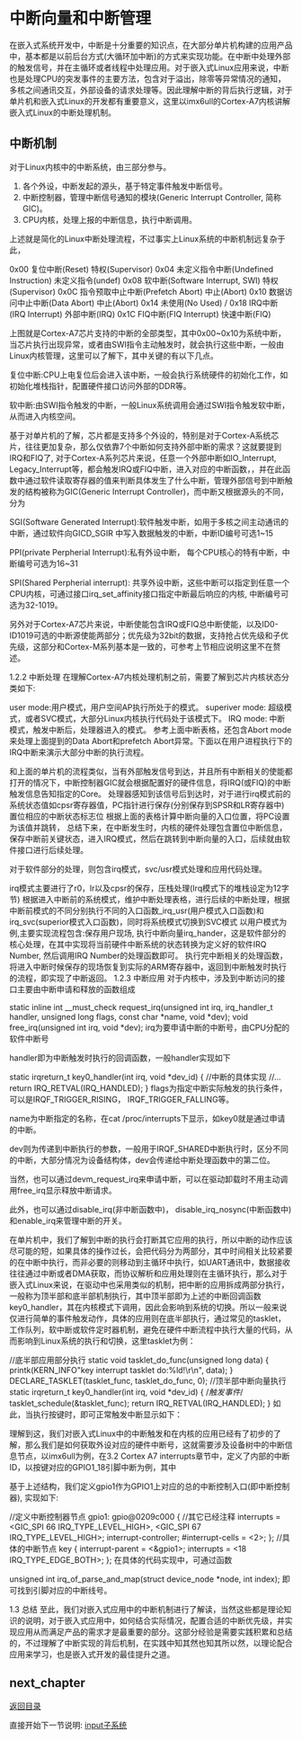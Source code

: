 # 中断向量和中断管理

在嵌入式系统开发中，中断是十分重要的知识点，在大部分单片机构建的应用产品中，基本都是以前后台方式(大循环加中断)的方式来实现功能。在中断中处理外部的触发信号，并在主循环或者线程中处理应用。对于嵌入式Linux应用来说，中断也是处理CPU的突发事件的主要方法，包含对于溢出，除零等异常情况的通知，多核之间通讯交互，外部设备的请求处理等。因此理解中断的背后执行逻辑，对于单片机和嵌入式Linux的开发都有重要意义，这里以imx6ull的Cortex-A7内核讲解嵌入式Linux的中断处理机制。

## 中断机制

对于Linux内核中的中断系统，由三部分参与。

1. 各个外设，中断发起的源头，基于特定事件触发中断信号。
2. 中断控制器，管理中断信号通知的模块(Generic Interrupt Controller, 简称GIC)。
3. CPU内核，处理上报的中断信息，执行中断调用。

上述就是简化的Linux中断处理流程，不过事实上Linux系统的中断机制远复杂于此，

0x00    复位中断(Reset)    特权(Supervisor)
0x04    未定义指令中断(Undefined Instruction)    未定义指令(undef)
0x08    软中断(Software Interrupt, SWI)        特权(Supervisor)
0x0C    指令预取中止中断(Prefetch Abort)    中止(Abort)
0x10    数据访问中止中断(Data Abort)    中止(Abort)
0x14    未使用(No Used)    /
0x18    IRQ中断(IRQ Interrupt)    外部中断(IRQ)
0x1C    FIQ中断(FIQ Interrupt)    快速中断(FIQ)

上图就是Cortex-A7芯片支持的中断的全部类型，其中0x00~0x10为系统中断，当芯片执行出现异常，或者由SWI指令主动触发时，就会执行这些中断，一般由Linux内核管理，这里可以了解下，其中关键的有以下几点。

复位中断:CPU上电复位后会进入该中断，一般会执行系统硬件的初始化工作，如初始化堆栈指针，配置硬件接口访问外部的DDR等。

软中断:由SWI指令触发的中断，一般Linux系统调用会通过SWI指令触发软中断，从而进入内核空间。

基于对单片机的了解，芯片都是支持多个外设的，特别是对于Cortex-A系统芯片，往往更加复杂，那么仅依靠7个中断如何支持外部中断的需求？这就要提到IRQ和FIQ了, 对于Cortex-A系列芯片来说，任意一个外部中断如IO_Interrupt, Legacy_Interrupt等，都会触发IRQ或FIQ中断，进入对应的中断函数，，并在此函数中通过软件读取寄存器的值来判断具体发生了什么中断，管理外部信号到中断触发的结构被称为GIC(Generic Interrupt Controller)，而中断又根据源头的不同，分为


SGI(Software Generated Interrupt):软件触发中断，如用于多核之间主动通讯的中断，通过软件向GICD_SGIR 中写入数据触发的中断，中断ID编号可选1~15

PPI(private Perpherial Interrupt):私有外设中断， 每个CPU核心的特有中断，中断编号可选为16~31

SPI(Shared Perpherial interrupt): 共享外设中断，这些中断可以指定到任意一个CPU内核，可通过接口irq_set_affinity接口指定中断最后响应的内核, 中断编号可选为32-1019。

另外对于Cortex-A7芯片来说，中断使能包含IRQ或FIQ总中断使能，以及ID0-ID1019可选的中断源使能两部分；优先级为32bit的数据，支持抢占优先级和子优先级，这部分和Cortex-M系列基本是一致的，可参考上节相应说明这里不在赘述。

1.2.2 中断处理
在理解Cortex-A7内核处理机制之前，需要了解到芯片内核状态分类如下:

user mode:用户模式，用户空间AP执行所处于的模式。
superiver mode: 超级模式，或者SVC模式，大部分Linux内核执行代码处于该模式下。
IRQ mode: 中断模式，触发中断后，处理器进入的模式。
参考上面中断表格，还包含Abort mode来处理上面提到的Data Abort和prefetch Abort异常。下面以在用户进程执行下的IRQ中断来演示大部分中断的执行流程。

和上面的单片机的流程类似，当有外部触发信号到达，并且所有中断相关的使能都打开的情况下，中断控制器GIC就会根据配置好的硬件信息，将IRQ(或FIQ)的中断触发信息告知指定的Core。
处理器感知到该信号后到达时，对于进行irq模式前的系统状态值如cpsr寄存器值，PC指针进行保存(分别保存到SPSR和LR寄存器中)
置位相应的中断状态标志位
根据上面的表格计算中断向量的入口位置，将PC设置为该值并跳转，
总结下来，在中断发生时，内核的硬件处理包含置位中断信息，保存中断前关键状态，进入IRQ模式，然后在跳转到中断向量的入口，后续就由软件接口进行后续处理。

对于软件部分的处理，则包含irq模式，svc/usr模式处理和应用代码处理。

irq模式主要进行了r0，lr以及cpsr的保存，压栈处理(Irq模式下的堆栈设定为12字节)
根据进入中断前的系统模式，维护中断处理表格，进行后续的中断处理，根据中断前模式的不同分别执行不同的入口函数_irq_usr(用户模式入口函数)和irq_svc(superior模式入口函数)，同时将系统模式切换到SVC模式
以用户模式为例,主要实现流程包含:保存用户现场, 执行中断向量irq_hander，这是软件部分的核心处理，在其中实现将当前硬件中断系统的状态转换为定义好的软件IRQ Number, 然后调用IRQ Number的处理函数即可。
执行完中断相关的处理函数，将进入中断时候保存的现场恢复到实际的ARM寄存器中，返回到中断触发时执行的流程，即实现了中断返回。
1.2.3 中断应用
对于内核中，涉及到中断访问的接口主要由中断申请和释放的函数组成

static inline int __must_check
request_irq(unsigned int irq, irq_handler_t handler, unsigned long flags,
const char *name, void *dev);
void free_irq(unsigned int irq, void *dev);
irq为要申请中断的中断号，由CPU分配的软件中断号

handler即为中断触发时执行的回调函数，一般handler实现如下

static irqreturn_t key0_handler(int irq, void *dev_id)
{
 //中断的具体实现
 //...
 return IRQ_RETVAL(IRQ_HANDLED);
}
flags为指定中断实际触发的执行条件，可以是IRQF_TRIGGER_RISING， IRQF_TRIGGER_FALLING等。

name为中断指定的名称，在cat /proc/interrupts下显示，如key0就是通过申请的中断。

dev则为传递到中断执行的参数，一般用于IRQF_SHARED中断执行时，区分不同的中断，大部分情况为设备结构体，dev会传递给中断处理函数中的第二位。


当然，也可以通过devm_request_irq来申请中断，可以在驱动卸载时不用主动调用free_irq显示释放中断请求。

此外，也可以通过disable_irq(非中断函数中)， disable_irq_nosync(中断函数中)和enable_irq来管理中断的开关。

在单片机中，我们了解到中断的执行会打断其它应用的执行，所以中断的动作应该尽可能的短，如果具体的操作过长，会把代码分为两部分，其中时间相关比较紧要的在中断中执行，而非必要的则移动到主循环中执行，如UART通讯中，数据接收往往通过中断或者DMA获取，而协议解析和应用处理则在主循环执行，那么对于嵌入式Linux来说，在驱动中也采用类似的机制，把中断的应用拆成两部分执行，一般称为顶半部和底半部机制执行，其中顶半部即为上述的中断回调函数key0_handler，其在内核模式下调用，因此会影响到系统的切换。所以一般来说仅进行简单的事件触发动作，具体的应用则在底半部执行，通过常见的tasklet，工作队列，软中断或软件定时器机制，避免在硬件中断流程中执行大量的代码，从而影响到Linux系统的执行和切换，这里tasklet为例：

//底半部应用部分执行
static void tasklet_do_func(unsigned long data)
{
 printk(KERN_INFO"key interrupt tasklet do:%ld!\r\n", data);
}
DECLARE_TASKLET(tasklet_func, tasklet_do_func, 0);
//顶半部中断向量执行
static irqreturn_t key0_handler(int irq, void *dev_id)
{
 /*触发事件*/
 tasklet_schedule(&tasklet_func);
 return IRQ_RETVAL(IRQ_HANDLED);
}
如此，当执行按键时，即可正常触发中断显示如下：

理解到这，我们对嵌入式Linux中的中断触发和在内核的应用已经有了初步的了解，那么我们是如何获取外设对应的硬件中断号，这就需要涉及设备树中的中断信息节点，以imx6ull为例，在3.2 Cortex A7 interrupts章节中，定义了内部的中断ID，以按键对应的GPIO1_18引脚中断为例，其中

基于上述结构，我们定义gpio1作为GPIO1上对应的总的中断控制入口(即中断控制器), 实现如下:

//定义中断控制器节点
gpio1: gpio@0209c000 {
    //其它已经注释
    interrupts = <GIC_SPI 66 IRQ_TYPE_LEVEL_HIGH>,
    <GIC_SPI 67 IRQ_TYPE_LEVEL_HIGH>;
    interrupt-controller;
    #interrupt-cells = <2>;
};
//具体的中断节点
key {
 interrupt-parent = <&gpio1>;
 interrupts = <18 IRQ_TYPE_EDGE_BOTH>;
};
在具体的代码实现中，可通过函数

unsigned int irq_of_parse_and_map(struct device_node *node, int index);
即可找到引脚对应的中断线号。

1.3 总结
至此，我们对嵌入式应用中的中断机制进行了解读，当然这些都是理论知识的说明，对于嵌入式应用中，如何结合实际情况，配置合适的中断优先级，并实现应用从而满足产品的需求才是最重要的部分。这部分经验是需要实践积累和总结的，不过理解了中断实现的背后机制，在实践中知其然也知其所以然，以理论配合应用来学习，也是嵌入式开发的最佳提升之道。

## next_chapter

[返回目录](./SUMMARY.md)

直接开始下一节说明: [input子系统](./ch03-05.input_subsystem.md)

